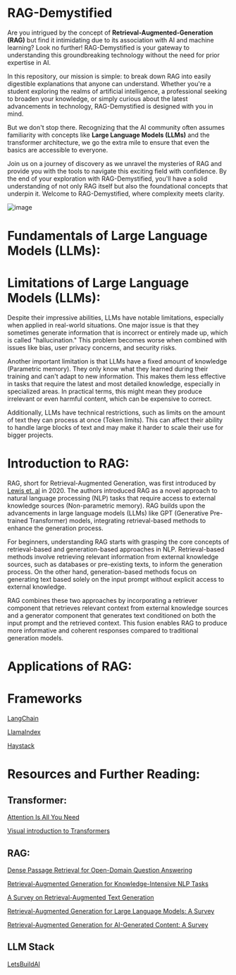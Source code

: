 # RAG-Demystified

Are you intrigued by the concept of **Retrieval-Augmented-Generation (RAG)** but find it intimidating due to its association with AI and machine learning? Look no further! RAG-Demystified is your gateway to understanding this groundbreaking technology without the need for prior expertise in AI.

In this repository, our mission is simple: to break down RAG into easily digestible explanations that anyone can understand. Whether you're a student exploring the realms of artificial intelligence, a professional seeking to broaden your knowledge, or simply curious about the latest advancements in technology, RAG-Demystified is designed with you in mind.

But we don't stop there. Recognizing that the AI community often assumes familiarity with concepts like **Large Language Models (LLMs)** and the transformer architecture, we go the extra mile to ensure that even the basics are accessible to everyone.

Join us on a journey of discovery as we unravel the mysteries of RAG and provide you with the tools to navigate this exciting field with confidence. By the end of your exploration with RAG-Demystified, you'll have a solid understanding of not only RAG itself but also the foundational concepts that underpin it. Welcome to RAG-Demystified, where complexity meets clarity.

![image](https://github.com/LEAN-96/RAG-Demystified/assets/150592634/eb6b029a-d41f-43e4-b362-f09cdebbec7c)

# Fundamentals of Large Language Models (LLMs):


# Limitations of Large Language Models (LLMs):
Despite their impressive abilities, LLMs have notable limitations, especially when applied in real-world situations. One major issue is that they sometimes generate information that is incorrect or entirely made up, which is called "hallucination." This problem becomes worse when combined with issues like bias, user privacy concerns, and security risks.

Another important limitation is that LLMs have a fixed amount of knowledge (Parametric memory). They only know what they learned during their training and can't adapt to new information. This makes them less effective in tasks that require the latest and most detailed knowledge, especially in specialized areas. In practical terms, this might mean they produce irrelevant or even harmful content, which can be expensive to correct.

Additionally, LLMs have technical restrictions, such as limits on the amount of text they can process at once (Token limits). This can affect their ability to handle large blocks of text and may make it harder to scale their use for bigger projects. 

# Introduction to RAG:




RAG, short for Retrieval-Augmented Generation, was first introduced by [Lewis et. al](http://arxiv.org/abs/2005.11401) in 2020. The authors introduced RAG as a novel approach to natural language processing (NLP) tasks that require access to external knowledge sources (Non-parametric memory). RAG builds upon the advancements in large language models (LLMs) like GPT (Generative Pre-trained Transformer) models, integrating retrieval-based methods to enhance the generation process.

For beginners, understanding RAG starts with grasping the core concepts of retrieval-based and generation-based approaches in NLP. Retrieval-based methods involve retrieving relevant information from external knowledge sources, such as databases or pre-existing texts, to inform the generation process. On the other hand, generation-based methods focus on generating text based solely on the input prompt without explicit access to external knowledge.

RAG combines these two approaches by incorporating a retriever component that retrieves relevant context from external knowledge sources and a generator component that generates text conditioned on both the input prompt and the retrieved context. This fusion enables RAG to produce more informative and coherent responses compared to traditional generation models.

# Applications of RAG:

# Frameworks
[LangChain](https://www.langchain.com/)

[LlamaIndex](https://www.llamaindex.ai/)

[Haystack](https://haystack.deepset.ai/)

# Resources and Further Reading:

## Transformer:
[Attention Is All You Need](https://arxiv.org/abs/1706.03762)

[Visual introduction to Transformers](https://www.youtube.com/watch?v=ISPId9Lhc1g)

## RAG:

[Dense Passage Retrieval for Open-Domain Question Answering](https://arxiv.org/abs/2004.04906)

[Retrieval-Augmented Generation for Knowledge-Intensive NLP Tasks](http://arxiv.org/abs/2005.11401)

[A Survey on Retrieval-Augmented Text Generation](https://arxiv.org/abs/2202.01110)

[Retrieval-Augmented Generation for Large Language Models: A Survey](http://arxiv.org/abs/2312.10997)

[Retrieval-Augmented Generation for AI-Generated Content: A Survey](https://arxiv.org/abs/2402.19473)


## LLM Stack

[LetsBuildAI](https://letsbuild.ai/)
